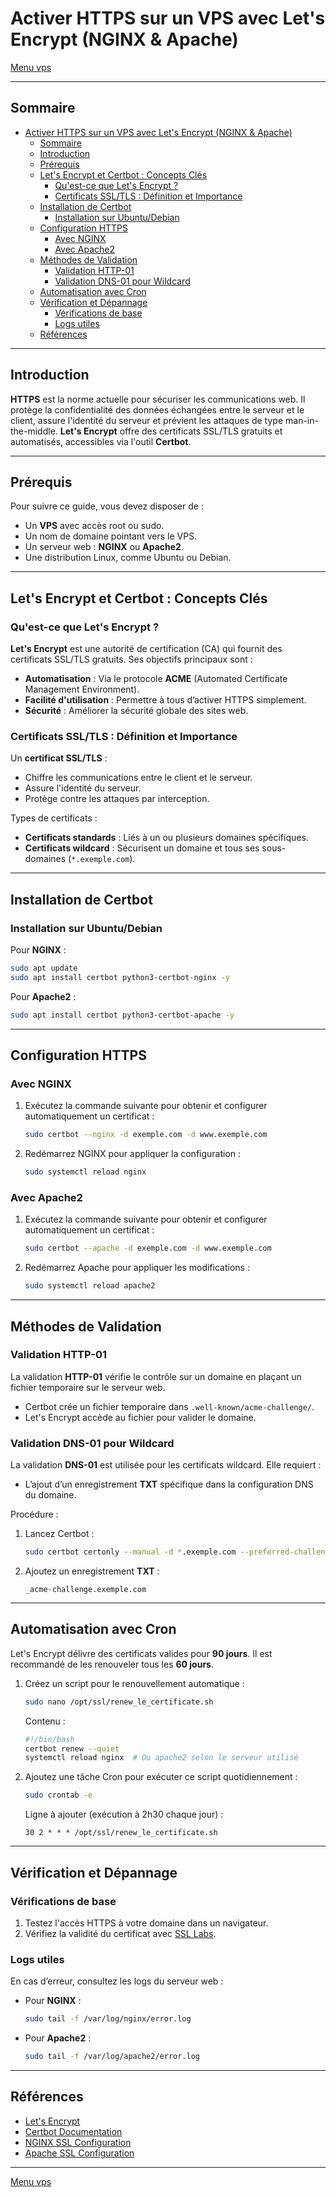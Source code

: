 # Activer HTTPS sur un VPS avec Let's Encrypt (NGINX & Apache)

[Menu vps](../menu.md)

---

## Sommaire

- [Activer HTTPS sur un VPS avec Let's Encrypt (NGINX \& Apache)](#activer-https-sur-un-vps-avec-lets-encrypt-nginx--apache)
  - [Sommaire](#sommaire)
  - [Introduction](#introduction)
  - [Prérequis](#prérequis)
  - [Let's Encrypt et Certbot : Concepts Clés](#lets-encrypt-et-certbot--concepts-clés)
    - [Qu'est-ce que Let's Encrypt ?](#quest-ce-que-lets-encrypt-)
    - [Certificats SSL/TLS : Définition et Importance](#certificats-ssltls--définition-et-importance)
  - [Installation de Certbot](#installation-de-certbot)
    - [Installation sur Ubuntu/Debian](#installation-sur-ubuntudebian)
  - [Configuration HTTPS](#configuration-https)
    - [Avec NGINX](#avec-nginx)
    - [Avec Apache2](#avec-apache2)
  - [Méthodes de Validation](#méthodes-de-validation)
    - [Validation HTTP-01](#validation-http-01)
    - [Validation DNS-01 pour Wildcard](#validation-dns-01-pour-wildcard)
  - [Automatisation avec Cron](#automatisation-avec-cron)
  - [Vérification et Dépannage](#vérification-et-dépannage)
    - [Vérifications de base](#vérifications-de-base)
    - [Logs utiles](#logs-utiles)
  - [Références](#références)

---

## Introduction

**HTTPS** est la norme actuelle pour sécuriser les communications web. Il protège la confidentialité des données échangées entre le serveur et le client, assure l'identité du serveur et prévient les attaques de type man-in-the-middle. **Let's Encrypt** offre des certificats SSL/TLS gratuits et automatisés, accessibles via l'outil **Certbot**.

---

## Prérequis

Pour suivre ce guide, vous devez disposer de :
- Un **VPS** avec accès root ou sudo.
- Un nom de domaine pointant vers le VPS.
- Un serveur web : **NGINX** ou **Apache2**.
- Une distribution Linux, comme Ubuntu ou Debian.

---

## Let's Encrypt et Certbot : Concepts Clés

### Qu'est-ce que Let's Encrypt ?

**Let's Encrypt** est une autorité de certification (CA) qui fournit des certificats SSL/TLS gratuits. Ses objectifs principaux sont :
- **Automatisation** : Via le protocole **ACME** (Automated Certificate Management Environment).
- **Facilité d'utilisation** : Permettre à tous d’activer HTTPS simplement.
- **Sécurité** : Améliorer la sécurité globale des sites web.

### Certificats SSL/TLS : Définition et Importance

Un **certificat SSL/TLS** :
- Chiffre les communications entre le client et le serveur.
- Assure l'identité du serveur.
- Protège contre les attaques par interception.

Types de certificats :
- **Certificats standards** : Liés à un ou plusieurs domaines spécifiques.
- **Certificats wildcard** : Sécurisent un domaine et tous ses sous-domaines (`*.exemple.com`).

---

## Installation de Certbot

### Installation sur Ubuntu/Debian

Pour **NGINX** :
```bash
sudo apt update
sudo apt install certbot python3-certbot-nginx -y
```

Pour **Apache2** :
```bash
sudo apt install certbot python3-certbot-apache -y
```

---

## Configuration HTTPS

### Avec NGINX

1. Exécutez la commande suivante pour obtenir et configurer automatiquement un certificat :
   ```bash
   sudo certbot --nginx -d exemple.com -d www.exemple.com
   ```

2. Redémarrez NGINX pour appliquer la configuration :
   ```bash
   sudo systemctl reload nginx
   ```

### Avec Apache2

1. Exécutez la commande suivante pour obtenir et configurer automatiquement un certificat :
   ```bash
   sudo certbot --apache -d exemple.com -d www.exemple.com
   ```

2. Redémarrez Apache pour appliquer les modifications :
   ```bash
   sudo systemctl reload apache2
   ```

---

## Méthodes de Validation

### Validation HTTP-01

La validation **HTTP-01** vérifie le contrôle sur un domaine en plaçant un fichier temporaire sur le serveur web.

- Certbot crée un fichier temporaire dans `.well-known/acme-challenge/`.
- Let's Encrypt accède au fichier pour valider le domaine.

### Validation DNS-01 pour Wildcard

La validation **DNS-01** est utilisée pour les certificats wildcard. Elle requiert :
- L’ajout d’un enregistrement **TXT** spécifique dans la configuration DNS du domaine.

Procédure :
1. Lancez Certbot :
   ```bash
   sudo certbot certonly --manual -d *.exemple.com --preferred-challenges dns-01
   ```
2. Ajoutez un enregistrement **TXT** :
   ```plaintext
   _acme-challenge.exemple.com
   ```

---

## Automatisation avec Cron

Let's Encrypt délivre des certificats valides pour **90 jours**. Il est recommandé de les renouveler tous les **60 jours**.

1. Créez un script pour le renouvellement automatique :
   ```bash
   sudo nano /opt/ssl/renew_le_certificate.sh
   ```

   Contenu :
   ```bash
   #!/bin/bash
   certbot renew --quiet
   systemctl reload nginx  # Ou apache2 selon le serveur utilisé
   ```

2. Ajoutez une tâche Cron pour exécuter ce script quotidiennement :
   ```bash
   sudo crontab -e
   ```

   Ligne à ajouter (exécution à 2h30 chaque jour) :
   ```plaintext
   30 2 * * * /opt/ssl/renew_le_certificate.sh
   ```

---

## Vérification et Dépannage

### Vérifications de base

1. Testez l'accès HTTPS à votre domaine dans un navigateur.
2. Vérifiez la validité du certificat avec [SSL Labs](https://www.ssllabs.com/ssltest/).

### Logs utiles

En cas d’erreur, consultez les logs du serveur web :
- Pour **NGINX** :
  ```bash
  sudo tail -f /var/log/nginx/error.log
  ```
- Pour **Apache2** :
  ```bash
  sudo tail -f /var/log/apache2/error.log
  ```

---

## Références

- [Let's Encrypt](https://letsencrypt.org/)
- [Certbot Documentation](https://certbot.eff.org/)
- [NGINX SSL Configuration](https://nginx.org/en/docs/http/configuring_https_servers.html)
- [Apache SSL Configuration](https://httpd.apache.org/docs/2.4/ssl/)

---

[Menu vps](../menu.md)
